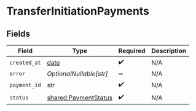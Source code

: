 # TransferInitiationPayments


## Fields

| Field                                                                | Type                                                                 | Required                                                             | Description                                                          |
| -------------------------------------------------------------------- | -------------------------------------------------------------------- | -------------------------------------------------------------------- | -------------------------------------------------------------------- |
| `created_at`                                                         | [date](https://docs.python.org/3/library/datetime.html#date-objects) | :heavy_check_mark:                                                   | N/A                                                                  |
| `error`                                                              | *OptionalNullable[str]*                                              | :heavy_minus_sign:                                                   | N/A                                                                  |
| `payment_id`                                                         | *str*                                                                | :heavy_check_mark:                                                   | N/A                                                                  |
| `status`                                                             | [shared.PaymentStatus](../../models/shared/paymentstatus.md)         | :heavy_check_mark:                                                   | N/A                                                                  |